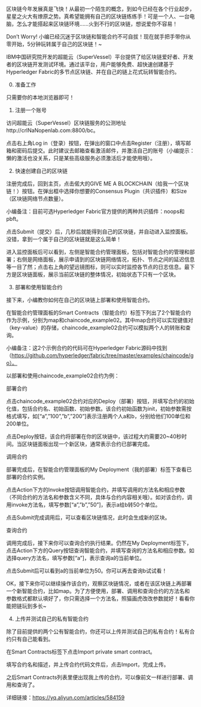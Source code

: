 区块链今年发展真是飞快！从最初一个陌生的概念，到如今已经在各个行业起步，星星之火大有燎原之势。真希望能拥有自己的区块链练练手！可是一个人、一台电脑，怎么才能搭起来区块链环境……火到不行的区块链，想说爱你不容易！

Don’t Worry! 小编已经沉迷于区块链和智能合约不可自拔！现在就手把手带你从零开始，5分钟玩转属于自己的区块链！~

IBM中国研究院开发的超能云（SuperVessel）平台提供了给区块链爱好者、开发者的区块链开发测试环境。通过该平台，用户能够免费、超快速创建基于Hyperledger Fabric的多节点区块链、并在自己的链上花式玩转智能合约。

0.   准备工作

只需要你的本地浏览器即可！

1. 注册一个账号

访问超能云（SuperVessel）区块链服务的公测地址http://crlNaNopenlab.com:8800/bc。

点击右上角Log in（登录）按钮，在弹出的窗口中点击Register（注册），填写邮箱和密码后提交。此时建议去邮箱查看激活邮件，并激活自己的账号（小编提示：懒的激活也没关系，只是某些高级服务必须激活后才能使用哦）。 

2.   快速创建自己的区块链

注册完成后，回到主页，点击偌大的GIVE ME A BLOCKCHAIN（给我一个区块链！）按钮。在弹出框中选择你想要的Consensus Plugin（共识插件）和Size（区块链网络节点数量）。

小编备注：目前可选Hyperledger Fabric官方提供的两种共识插件：noops和pbft。

点击Submit（提交）后，几秒后就能得到自己的区块链，并自动进入监控面板。没错，拿到一个属于自己的区块链就是这么简单！

进入监控面板后可以看到，左侧是智能合约管理面板，包括对智能合约的管理和部署；右侧是网络面板，展示申请到的区块链网络情况，拓扑、节点之间的延迟信息等一目了然；点击右上角的望远镜图标，则可以实时监控各节点的日志信息。最下方是区块链面板，展示当前区块链的整体情况，初始状态下只有一个区块。

3. 部署和使用智能合约

接下来，小编教你如何在自己的区块链上部署和使用智能合约。

在智能合约管理面板的Smart Contracts（智能合约）标签下列出了2个智能合约作为示例，分别为map和chaincode_example02。其中map合约可以实现键值对（key-value）的存储，chaincode_example02合约可以模拟两个人的转账和查询。

小编备注：这2个示例合约的代码可在Hyperledger Fabric源码中找到（https://github.com/hyperledger/fabric/tree/master/examples/chaincode/go）。

以部署和使用chaincode_example02合约为例：

部署合约

点击chaincode_example02合约对应的Deploy（部署）按钮，并填写合约的初始化值，包括合约名、初始函数、初始参数。该合约初始函数为init，初始参数需按格式填写，如[“a”,”100”,”b”,”200”]表示注册两个人a和b，分别给他们100单位和200单位。

点击Deploy按钮，该合约将部署在你的区块链中，该过程大约需要20~40秒时间。当区块链面板出现一个新区块，通常表示合约已部署完成。

调用合约

部署完成后，在智能合约管理面板的My Deployment（我的部署）标签下查看已部署的合约实例。

点击Action下方的Invoke按钮调用智能合约，并填写调用的方法名和相应参数（不同合约的方法名和参数含义不同，具体与合约内容相关哦）。如对该合约，调用invoke方法名，填写参数[“a”,”b”,”50”]，表示a给b转50个单位。

点击Submit完成调用后，可以查看区块链情况，此时会生成新的区块。

查询合约

调用完成后，接下来你可以查询合约执行结果。仍然在My Deployment标签下，点击Action下方的Query按钮查询智能合约，并填写查询的方法名和相应参数。如选择query方法名，填写参数[“a”]，表示查询a的当前单位。

点击Submit后可以看到a的当前单位为50。你可以再去查询b试试看！

OK，接下来你可以继续操作该合约，观察区块链情况，或者在该区块链上再部署一个新智能合约，比如map。为了方便使用，部署、调用和查询合约的方法名和参数格式都默认填好了，你只需选择一个方法名，照猫画虎改改参数就好！看看你能把链玩到多长~

4. 上传并测试自己的私有智能合约

除了目前提供的两个公有智能合约，你还可以上传并测试自己的私有合约！私有合约只有自己能看到。

在Smart Contracts标签下点击Import private smart contract。

填写合约名和描述，并上传合约代码文件后，点击Import，完成上传。

之后Smart Contracts列表里便出现我上传的合约，可以像前文一样进行部署、调用和查询了。

详细链接：https://yq.aliyun.com/articles/584159
